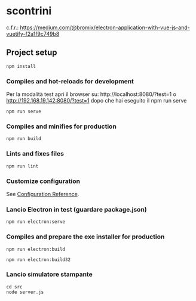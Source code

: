 # scontrini
c.f.r.: https://medium.com/@bromix/electron-application-with-vue-js-and-vuetify-f2a1f9c749b8

## Project setup
```
npm install
```

### Compiles and hot-reloads for development
Per la modalità test apri il browser su: http://localhost:8080/?test=1 o http://192.168.19.142:8080/?test=1
dopo che hai eseguito il npm run serve
```
npm run serve
```

### Compiles and minifies for production
```
npm run build
```

### Lints and fixes files
```
npm run lint
```

### Customize configuration
See [Configuration Reference](https://cli.vuejs.org/config/).

### Lancio Electron in test (guardare package.json)
```
npm run electron:serve
```

### Compiles and prepare the exe installer for production
```
npm run electron:build

npm run electron:build32
```
### Lancio simulatore stampante
```
cd src
node server.js
```

